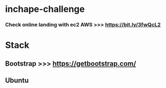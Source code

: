 # inchape-challenge

### Check online landing with ec2 AWS >>> https://bit.ly/3fwQcL2

# Stack
## Bootstrap >>> https://getbootstrap.com/
## Ubuntu